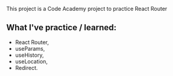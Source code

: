 This project is a Code Academy project to practice React Router

## What I've practice / learned:
- React Router,
- useParams,
- useHistory,
- useLocation,
- Redirect.
